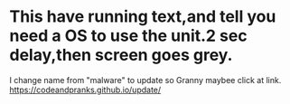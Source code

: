 # This have running text,and tell you need a OS to use the unit.2 sec delay,then screen goes grey.
I change  name from "malware" to update so Granny maybee click at link.
https://codeandpranks.github.io/update/
